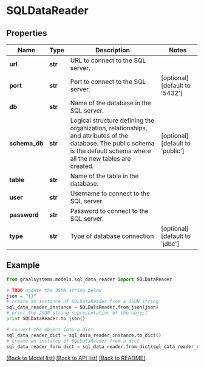 # SQLDataReader


## Properties

Name | Type | Description | Notes
------------ | ------------- | ------------- | -------------
**url** | **str** | URL to connect to the SQL server. | 
**port** | **str** | Port to connect to the SQL server. | [optional] [default to '5432']
**db** | **str** | Name of the database in the SQL server. | 
**schema_db** | **str** | Logical structure defining the organization,         relationships, and attributes of the database. The public schema is the         default schema where all the new tables are created. | [optional] [default to 'public']
**table** | **str** | Name of the table in the database. | 
**user** | **str** | Username to connect to the SQL server. | 
**password** | **str** | Password to connect to the SQL server. | 
**type** | **str** | Type of database connection | [optional] [default to 'jdbc']

## Example

```python
from graalsystems.models.sql_data_reader import SQLDataReader

# TODO update the JSON string below
json = "{}"
# create an instance of SQLDataReader from a JSON string
sql_data_reader_instance = SQLDataReader.from_json(json)
# print the JSON string representation of the object
print SQLDataReader.to_json()

# convert the object into a dict
sql_data_reader_dict = sql_data_reader_instance.to_dict()
# create an instance of SQLDataReader from a dict
sql_data_reader_form_dict = sql_data_reader.from_dict(sql_data_reader_dict)
```
[[Back to Model list]](../README.md#documentation-for-models) [[Back to API list]](../README.md#documentation-for-api-endpoints) [[Back to README]](../README.md)


